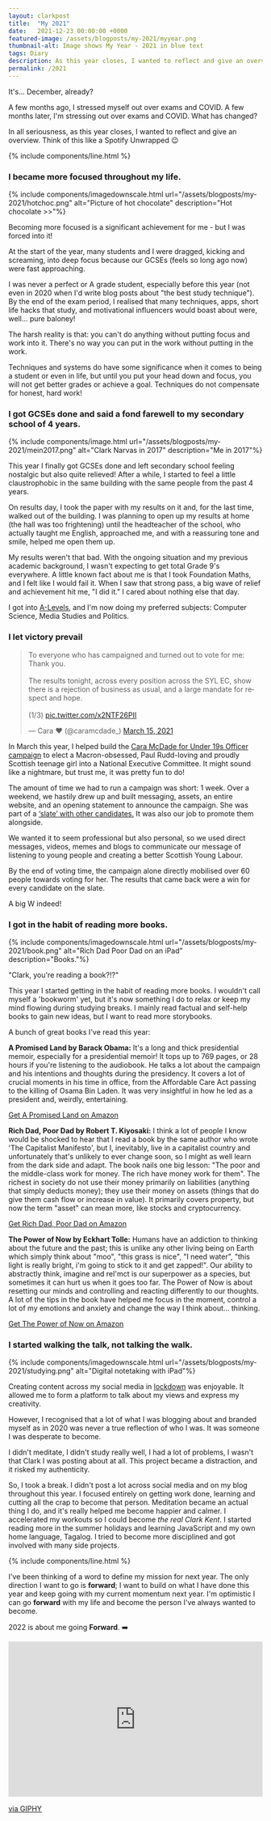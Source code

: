 ```yaml
---
layout: clarkpost
title:  "My 2021"
date:   2021-12-23 00:00:00 +0000
featured-image: /assets/blogposts/my-2021/myyear.png
thumbnail-alt: Image shows My Year - 2021 in blue text
tags: Diary
description: As this year closes, I wanted to reflect and give an overview. Think of this like a Spotify Unwrapped 😉
permalink: /2021
---
```

It's… December, already?

A few months ago, I stressed myself out over exams and COVID. A few months later, I'm stressing out over exams and COVID. What has changed? 

In all seriousness, as this year closes, I wanted to reflect and give an overview. Think of this like a Spotify Unwrapped 😉

{% include components/line.html %}

### I became more focused throughout my life.

{% include components/imagedownscale.html url="/assets/blogposts/my-2021/hotchoc.png" alt="Picture of hot chocolate" description="Hot chocolate >>"%}


Becoming more focused is a significant achievement for me - but I was forced into it! 

At the start of the year, many students and I were dragged, kicking and screaming, into deep focus because our GCSEs (feels so long ago now) were fast approaching. 

I was never a perfect or A grade student, especially before this year (not even in 2020 when I'd write blog posts about "the best study technique"). By the end of the exam period, I realised that many techniques, apps, short life hacks that study, and motivational influencers would boast about were, well… pure baloney!

The harsh reality is that: you can't do anything without putting focus and work into it. There's no way you can put in the work without putting in the work. 

Techniques and systems do have some significance when it comes to being a student or even in life, but until you put your head down and focus, you will not get better grades or achieve a goal. Techniques do not compensate for honest, hard work! 


### I got GCSEs done and said a fond farewell to my secondary school of 4 years. 

{% include components/image.html url="/assets/blogposts/my-2021/mein2017.png" alt="Clark Narvas in 2017" description="Me in 2017"%}

This year I finally got GCSEs done and left secondary school feeling nostalgic but also quite relieved! After a while, I started to feel a little claustrophobic in the same building with the same people from the past 4 years.

On results day, I took the paper with my results on it and, for the last time, walked out of the building. I was planning to open up my results at home (the hall was too frightening) until the headteacher of the school, who actually taught me English, approached me, and with a reassuring tone and smile, helped me open them up.

My results weren't that bad. With the ongoing situation and my previous academic background, I wasn't expecting to get total Grade 9's everywhere. A little known fact about me is that I took Foundation Maths, and I felt like I would fail it. When I saw that strong pass, a big wave of relief and achievement hit me, "I did it." I cared about nothing else that day. 

I got into [A-Levels](https://clarknarvas.com/2021/09/26/new-beginnings.html), and I'm now doing my preferred subjects: Computer Science, Media Studies and Politics. 



### I let victory prevail

<blockquote class="twitter-tweet"><p lang="en" dir="ltr">To everyone who has campaigned and turned out to vote for me: Thank you.<br><br>The results tonight, across every position across the SYL EC, show there is a rejection of business as usual, and a large mandate for respect and hope.<br><br>(1/3) <a href="https://t.co/x2NTF26PII">pic.twitter.com/x2NTF26PII</a></p>&mdash; Cara ❤️ (@caramcdade_) <a href="https://twitter.com/caramcdade_/status/1371541631334285314?ref_src=twsrc%5Etfw">March 15, 2021</a></blockquote> <script async src="https://platform.twitter.com/widgets.js" charset="utf-8"></script>

In March this year, I helped build the <a href="https://caramcdade.com">Cara McDade for Under 19s Officer campaign</a> to elect a Macron-obsessed, Paul Rudd-loving and proudly Scottish teenage girl into a National Executive Committee. It might sound like a nightmare, but trust me, it was pretty fun to do! 

The amount of time we had to run a campaign was short: 1 week. Over a weekend, we hastily drew up and built messaging, assets, an entire website, and an opening statement to announce the campaign. She was part of a <a href="https://caramcdade.com/2021/03/06/voteforthesecandidates.html">‘slate’ with other candidates.</a> It was also our job to promote them alongside. 

We wanted it to seem professional but also personal, so we used direct messages, videos, memes and blogs to communicate our message of listening to young people and creating a better Scottish Young Labour. 

By the end of voting time, the campaign alone directly mobilised over 60 people towards voting for her. The results that came back were a win for every candidate on the slate. 

A big W indeed! 


### I got in the habit of reading more books. 

{% include components/imagedownscale.html url="/assets/blogposts/my-2021/book.png" alt="Rich Dad Poor Dad on an iPad" description="Books."%}

"Clark, you're reading a book?!?" 

This year I started getting in the habit of reading more books. I wouldn't call myself a 'bookworm' yet, but it's now something I do to relax or keep my mind flowing during studying breaks. I mainly read factual and self-help books to gain new ideas, but I want to read more storybooks. 

A bunch of great books I've read this year:

<span class="highlight">**A Promised Land by Barack Obama:**</span> It's a long and thick presidential memoir, especially for a presidential memoir! It tops up to 769 pages, or 28 hours if you're listening to the audiobook. He talks a lot about the campaign and his intentions and thoughts during the presidency. It covers a lot of crucial moments in his time in office, from the Affordable Care Act passing to the killing of Osama Bin Laden. It was very insightful in how he led as a president and, weirdly, entertaining. 

[Get A Promised Land on Amazon](https://amzn.to/3srt6xd)


<span class="highlight">**Rich Dad, Poor Dad by Robert T. Kiyosaki:**</span> I think a lot of people I know would be shocked to hear that I read a book by the same author who wrote 'The Capitalist Manifesto', but I, inevitably, live in a capitalist country and unfortunately that's unlikely to ever change soon, so I might as well learn from the dark side and adapt. The book nails one big lesson: "The poor and the middle-class work for money. The rich have money work for them". The richest in society do not use their money primarily on liabilities (anything that simply deducts money); they use their money on assets (things that do give them cash flow or increase in value). It primarily covers property, but now the term "asset" can mean more, like stocks and cryptocurrency. 

[Get Rich Dad, Poor Dad on Amazon](https://amzn.to/3suPXbi)


<span class="highlight">**The Power of Now by Eckhart Tolle:**</span> Humans have an addiction to thinking about the future and the past; this is unlike any other living being on Earth which simply think about "moo", "this grass is nice", "I need water", "this light is really bright, i'm going to stick to it and get zapped!". Our ability to abstractly think, imagine and reI'mct is our superpower as a species, but sometimes it can hurt us when it goes too far. The Power of Now is about resetting our minds and controlling and reacting differently to our thoughts. A lot of the tips in the book have helped me focus in the moment, control a lot of my emotions and anxiety and change the way I think about… thinking. 

[Get The Power of Now on Amazon](https://amzn.to/3H83ucE)

### I started walking the talk, not talking the walk. 

{% include components/imagedownscale.html url="/assets/blogposts/my-2021/studying.png" alt="Digital notetaking with iPad"%}

Creating content across my social media in [lockdown](https://clarknarvas.com/tags/lockdown) was enjoyable. It allowed me to form a platform to talk about my views and express my creativity. 

However, I recognised that a lot of what I was blogging about and branded myself as in 2020 was never a true reflection of who I was. It was someone I was desperate to become. 

I didn't meditate, I didn't study really well, I had a lot of problems, I wasn't that Clark I was posting about at all. This project became a distraction, and it risked my authenticity. 

So, I took a break. I didn't post a lot across social media and on my blog throughout this year. I focused entirely on getting work done, learning and cutting all the crap to become that person. Meditation became an actual thing I do, and it's really helped me become happier and calmer. I accelerated my workouts so I could become *the real Clark Kent*. I started reading more in the summer holidays and learning JavaScript and my own home language, Tagalog. I tried to become more disciplined and got involved with many side projects. 



{% include components/line.html %}

I've been thinking of a word to define my mission for next year. The only direction I want to go is <b>forward</b>; I want to build on what I have done this year and keep going with my current momentum next year. I'm optimistic I can go <b>forward</b> with my life and become the person I've always wanted to become. 

2022 is about me going <b>Forward</b>. ➡️

<div style="width:100%;height:0;padding-bottom:61%;position:relative;"><iframe src="https://giphy.com/embed/IUrkSfzSCEhtm" width="100%" height="100%" style="position:absolute" frameBorder="0" class="giphy-embed" allowFullScreen></iframe></div><p><a href="https://giphy.com/gifs/movie-cartoon-IUrkSfzSCEhtm">via GIPHY</a></p>